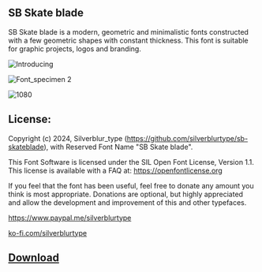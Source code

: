 ## SB Skate blade

SB Skate blade is a modern, geometric and minimalistic fonts constructed with a few geometric shapes with constant thickness. This font is suitable for graphic projects, logos and branding.

![Introducing](https://github.com/silverblurtype/sb-skateblade/assets/163983174/7a5f50b4-9a57-47c7-a1c5-cbffb33785af)

![Font_specimen 2](https://github.com/silverblurtype/sb-skateblade/assets/163983174/fbda2617-bbdd-4b9f-8252-d13a70762ee7)

![1080](https://github.com/silverblurtype/sb-skateblade/assets/163983174/99892fbc-43f6-4146-b866-3d0329091dff)

## License:
Copyright (c) 2024, Silverblur_type (https://github.com/silverblurtype/sb-skateblade),
with Reserved Font Name "SB Skate blade".

This Font Software is licensed under the SIL Open Font License, Version 1.1. This license is available with a FAQ at:
https://openfontlicense.org

If you feel that the font has been useful, feel free to donate any amount you think is most appropriate. Donations are optional, but highly appreciated and allow the development and improvement of this and other typefaces.

https://www.paypal.me/silverblurtype

[ko-fi.com/silverblurtype](https://ko-fi.com/silverblurtype)


## [Download](https://github.com/silverblurtype/sb-skateblade/blob/main/SB_Skate_blade-2_0/font/SBSkateblade-Regular.otf)

